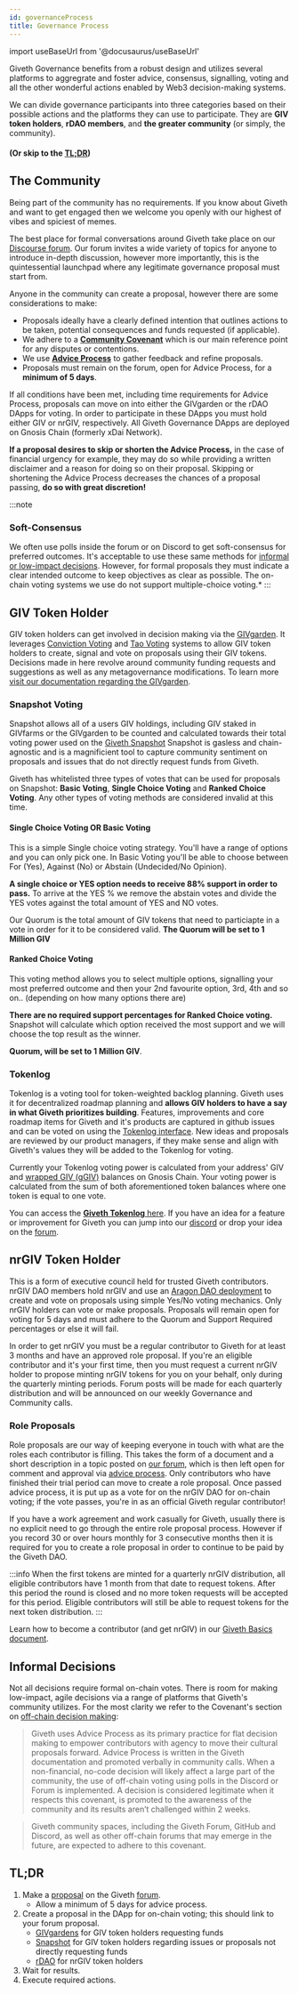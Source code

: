 ```yaml
---
id: governanceProcess
title: Governance Process
---
```

import useBaseUrl from '@docusaurus/useBaseUrl'


Giveth Governance benefits from a robust design and utilizes several platforms to aggregrate and foster advice, consensus, signalling, voting and all the other wonderful actions enabled by Web3 decision-making systems.

We can divide governance participants into three categories based on their possible actions and the platforms they can use to participate. They are **GIV token holders**, **rDAO members**, and **the greater community** (or simply, the community).


#### (Or skip to the <a href="#TLDR">**TL;DR**</a>)


## The Community
Being part of the community has no requirements. If you know about Giveth and want to get engaged then we welcome you openly with our highest of vibes and spiciest of memes.

The best place for formal conversations around Giveth take place on our [Discourse forum](https://forum.giveth.io/). Our forum invites a wide variety of topics for anyone to introduce in-depth discussion, however more importantly, this is the quintessential launchpad where any legitimate governance proposal must start from.

Anyone in the community can create a proposal, however there are some considerations to make:
- <span id="proposal">Proposals</span> ideally have a clearly defined intention that outlines actions to be taken, potential consequences and funds requested (if applicable).
-  We adhere to a [**Community Covenant**](./covenant) which is our main reference point for any disputes or contentions.
-  We use [**Advice Process**](./adviceProcess) to gather feedback and refine proposals.
- Proposals must remain on the forum, open for Advice Process, for a **minimum of 5 days**.

If all conditions have been met, including time requirements for Advice Process, proposals can move on into either the GIVgarden or the rDAO DApps for voting.  In order to participate in these DApps you must hold either GIV or nrGIV, respectively. All Giveth Governance DApps are deployed on Gnosis Chain (formerly xDai Network).

**If a proposal desires to skip or shorten the Advice Process,** in the case of financial urgency for example, they may do so while providing a written disclaimer and a reason for doing so on their proposal. Skipping or shortening the Advice Process decreases the chances of a proposal passing, **do so with great discretion!**

:::note
### Soft-Consensus
 We often use polls inside the forum or on Discord to get soft-consensus for preferred outcomes. It's acceptable to use these same methods for [informal or low-impact decisions](#informal-decisions). However, for formal proposals they must indicate a clear intended outcome to keep objectives as clear as possible. The on-chain voting systems we use do not support multiple-choice voting.*
:::

## GIV Token Holder

GIV token holders can get involved in decision making via the <a href="https://gardens.1hive.org/#/xdai/garden/0xb25f0ee2d26461e2b5b3d3ddafe197a0da677b98" target="_blank">GIVgarden</a>. It leverages [Conviction Voting](https://forum.giveth.io/t/conviction-voting/154) and [Tao Voting](https://forum.giveth.io/t/tao-voting-explained/155) systems to allow GIV token holders to create, signal and vote on proposals using their GIV tokens. Decisions made in here revolve around community funding requests and suggestions as well as any metagovernance modifications. To learn more [visit our documentation regarding the GIVgarden](../giveconomy/givgarden).

### Snapshot Voting
Snapshot allows all of a users GIV holdings, including GIV staked in GIVfarms or the GIVgarden to be counted and calculated towards their total voting power used on the [Giveth Snapshot](https://snapshot.org/#/giv.eth) Snapshot is gasless and chain-agnostic and is a magnificient tool to capture community sentiment on proposals and issues that do not directly request funds from Giveth.

Giveth has whitelisted three types of votes that can be used for proposals on Snapshot: **Basic Voting**, **Single Choice Voting** and **Ranked Choice Voting**. Any other types of voting methods are considered invalid at this time.

#### Single Choice Voting OR Basic Voting
This is a simple Single choice voting strategy. You'll have a range of options and you can only pick one. In Basic Voting you'll be able to choose between For (Yes), Against (No) or Abstain (Undecided/No Opinion).

**A single choice or YES option needs to receive 88% support in order to pass.** To arrive at the YES % we remove the abstain votes and divide the YES votes against the total amount of YES and NO votes. 

Our Quorum is the total amount of GIV tokens that need to particiapte in a vote in order for it to be considered valid. **The Quorum will be set to 1 Million GIV**

#### Ranked Choice Voting
This voting method allows you to select multiple options, signalling your most preferred outcome and then your 2nd favourite option, 3rd, 4th and so on.. (depending on how many options there are)

**There are no required support percentages for Ranked Choice voting.** Snapshot will calculate which option received the most support and we will choose the top result as the winner. 

**Quorum, will be set to 1 Million GIV**.

### Tokenlog 
Tokenlog is a voting tool for token-weighted backlog planning. Giveth uses it for decentralized roadmap planning and **allows GIV holders to have a say in what Giveth prioritizes building**. Features, improvements and core roadmap items for Giveth and it's products are captured in github issues and can be voted on using the [Tokenlog interface](https://tokenlog.generalmagic.io/Giveth/Roadmap). New ideas and proposals are reviewed by our product managers, if they make sense and align with Giveth's values they will be added to the Tokenlog for voting. 

Currently your Tokenlog voting power is calculated from your address' GIV and [wrapped GIV (gGIV)](../giveconomy/GIVgarden#wrapping-giv--earning-rewards) balances on Gnosis Chain. Your voting power is calculated from the sum of both aforementioned token balances where one token is equal to one vote.

You can access the [**Giveth Tokenlog** here](https://tokenlog.generalmagic.io/Giveth/Roadmap). If you have an idea for a feature or improvement for Giveth you can jump into our [discord](https://discord.giveth.io) or drop your idea on the [forum](https://forum.giveth.io/).

## nrGIV Token Holder

This is a form of executive council held for trusted Giveth contributors. nrGIV DAO members hold nrGIV and use an [Aragon DAO deployment](https://aragon.1hive.org/#/nrgiv/) to create and vote on proposals using simple Yes/No voting mechanics. Only nrGIV holders can vote or make proposals. Proposals will remain open for voting for 5 days and must adhere to the Quorum and Support Required percentages or else it will fail.

 In order to get nrGIV you must be a regular contributor to Giveth for at least 3 months and have an approved role proposal. If you're an eligible contributor and it's your first time, then you must request a current nrGIV holder to propose minting nrGIV tokens for you on your behalf, only during the quarterly minting periods. Forum posts will be made for each quarterly distribution and will be announced on our weekly Governance and Community calls.

### Role Proposals 

Role proposals are our way of keeping everyone in touch with what are the roles each contributor is filling. This takes the form of a document and a short description in a topic posted on [our forum](https://forum.giveth.io), which is then left open for comment and approval via [advice process](./adviceProcess.md). Only contributors who have finished their trial period can move to create a role proposal. Once passed advice process, it is put up as a vote for on the nrGIV DAO for on-chain voting; if the vote passes, you're in as an official Giveth regular contributor!

If you have a work agreement and work casually for Giveth, usually there is no explicit need to go through the entire role proposal process. However if you record 30 or over hours monthly for 3 consecutive months then it is required for you to create a role proposal in order to continue to be paid by the Giveth DAO.


:::info
When the first tokens are minted for a quarterly nrGIV distribution, all eligible contributors have 1 month from that date to request tokens. After this period the round is closed and no more token requests will be accepted for this period. Eligible contributors will still be able to request tokens for the next token distribution.
:::

Learn how to become a contributor (and get nrGIV) in our [Giveth Basics document](https://www.notion.so/giveth/Giveth-Basics-bff76dceaec64839b73aa89ba2fb8be4).  
## Informal Decisions
Not all decisions require formal on-chain votes. There is room for making low-impact, agile decisions via a range of platforms that Giveth's community utilizes. For the most clarity we refer to the Covenant's section on [off-chain decision making](./whatisgiveth/covenant/#off-chain):

> Giveth uses Advice Process as its primary practice for flat decision making to empower contributors with agency to move their cultural proposals forward. Advice Process is written in the Giveth documentation and promoted verbally in community calls. When a non-financial, no-code decision will likely affect a large part of the community, the use of off-chain voting using polls in the Discord or Forum is implemented. A decision is considered legitimate when it respects this covenant, is promoted to the awareness of the community and its results aren’t challenged within 2 weeks.  

> Giveth community spaces, including the Giveth Forum, GitHub and Discord, as well as other off-chain forums that may emerge in the future, are expected to adhere to this covenant.

<h2 id="TLDR">TL;DR</h2>

1. Make a <a href="#proposal">proposal</a> on the Giveth <a href="https://forum.giveth.io" target="_blank">forum</a>.
    - Allow a minimum of 5 days for advice process.
2. Create a proposal in the DApp for on-chain voting; this should link to your forum proposal.
    - [GIVgardens](https://gardens.1hive.org/#/xdai/garden/0xb25f0ee2d26461e2b5b3d3ddafe197a0da677b98) for GIV token holders requesting funds
    - [Snapshot](https://snapshot.org/#/giv.eth) for GIV token holders regarding issues or proposals not directly requesting funds
    - [rDAO](https://aragon.1hive.org/#/nrgiv/) for nrGIV token holders
3. Wait for results.
4. Execute required actions.
